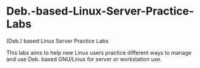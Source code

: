 # Deb.-based-Linux-Server-Practice-Labs
(Deb.) based Linux Server Practice Labs

This labs aims to help new Linux users practice different ways to manage and use Deb. based GNU/Linux for server or workstation use.

